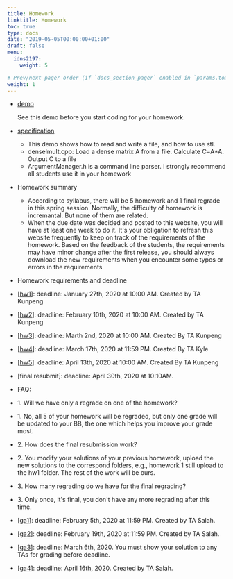 ```yaml
---
title: Homework
linktitle: Homework
toc: true
type: docs
date: "2019-05-05T00:00:00+01:00"
draft: false
menu:
  idns2197:
    weight: 5

# Prev/next pager order (if `docs_section_pager` enabled in `params.toml`)
weight: 1
---
```



*   [demo](https://drive.google.com/drive/folders/1vNe7CJFRd-VJX-Kr8GXQjGSKdT2nk-xE?usp=sharing)

    See this demo before you start coding for your homework.

*   [specification](forstudents/demo/hw_MatrixMultDense.pdf)
    *   This demo shows how to read and write a file, and how to use stl.
    *   denselmult.cpp: Load a dense matrix A from a file. Calculate C=A*A. Output C to a file
    *   ArgumentManager.h is a command line parser. I strongly recommend all students use it in your homework
*   Homework summary
    *   According to syllabus, there will be 5 homework and 1 final regrade in this spring session. Normally, the difficulty of homework is incremantal. But none of them are related.
    *   When the due date was decided and posted to this website, you will have at least one week to do it. It's your obligation to refresh this website frequently to keep on track of the requirements of the homework. Based on the feedback of the students, the requirements may have minor change after the first release, you should always download the new requirements when you encounter some typos or errors in the requirements
*   Homework requirements and deadline

*   [[hw1](https://drive.google.com/drive/folders/1few_9LeBg7D8W2iq3Cxe2_gLfitYm0ej?usp=sharing)]: deadline: January 27th, 2020 at 10:00 AM. Created by TA Kunpeng
*   [[hw2](https://drive.google.com/drive/folders/1Dwfu2xk7Qqle5iMwu6vObH6CwAWppmx5?usp=sharing)]: deadline: February 10th, 2020 at 10:00 AM. Created by TA Kunpeng
*   [[hw3](https://drive.google.com/drive/folders/1Wk2zjXP5yzU3raQ_cHcXn2gQSrMscvSF?usp=sharing)]: deadline: Marth 2nd, 2020 at 10:00 AM. Created By TA Kunpeng
*   [[hw4](https://drive.google.com/open?id=1DdQ0r5_noLjmVKzQdGBupIkwvpKYwoYm)]: deadline: March 17th, 2020 at 11:59 PM. Created By TA Kyle
*   [[hw5](https://drive.google.com/drive/folders/1bVJNlJYtkGvIzETgcPJLH6YHwCafkgJG?usp=sharing)]: deadline: April 13th, 2020 at 10:00 AM. Created By TA Kunpeng
*   [final resubmit]: deadline: April 30th, 2020 at 10:10AM.
*   FAQ:
*   1\. Will we have only a regrade on one of the homework?
*   1\. No, all 5 of your homework will be regraded, but only one grade will be updated to your BB, the one which helps you improve your grade most.
*   2\. How does the final resubmission work? 
*   2\. You modify your solutions of your previous homework, upload the new solutions to the correspond folders, e.g., homework 1 still upload to the hw1 folder. The rest of the work will be ours.
*   3\. How many regrading do we have for the final regrading?
*   3\. Only once, it's final, you don't have any more regrading after this time.
*   [[ga1](https://drive.google.com/drive/folders/15GUKc6oumiaopDjU0pD4lprFIhCSITH9?usp=sharing)]: deadline: February 5th, 2020 at 11:59 PM. Created by TA Salah.
*   [[ga2](https://drive.google.com/drive/folders/1O5lFltiPq-Dpbt2nJ3JA7pDwd-rgUDDl?usp=sharing)]: deadline: February 19th, 2020 at 11:59 PM. Created by TA Salah.
*   [[ga3](https://drive.google.com/drive/folders/1Xu5YkuvNm3JkmNrsSx8SLxxJhFTSX3mG?usp=sharing)]: deadline: March 6th, 2020\. You must show your solution to any TAs for grading before deadline.
*   [[ga4](https://drive.google.com/drive/folders/1SeNVJaHpB7Pc6WgtcI_KLg3-DHeGn3Nj?usp=sharing)]: deadline: April 16th, 2020\. Created by TA Salah.